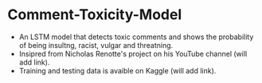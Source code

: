 # Comment-Toxicity-Model
- An LSTM model that detects toxic comments and shows the probability of being insultng, racist, vulgar and threatning. 
- Insipred from Nicholas Renotte's project on his YouTube channel (will add link).
- Training and testing data is avaible on Kaggle (will add link).
